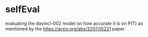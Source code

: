 # selfEval
evaluating the davinci-002 model on how accurate it is on P(T) as mentioned by the https://arxiv.org/abs/2207.05221 paper
